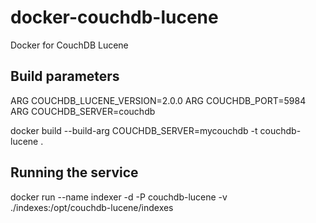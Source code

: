 # docker-couchdb-lucene
Docker for CouchDB Lucene

## Build parameters
ARG COUCHDB_LUCENE_VERSION=2.0.0
ARG COUCHDB_PORT=5984
ARG COUCHDB_SERVER=couchdb

docker build --build-arg COUCHDB_SERVER=mycouchdb -t couchdb-lucene .

## Running the service

docker run --name indexer -d -P couchdb-lucene -v ./indexes:/opt/couchdb-lucene/indexes

